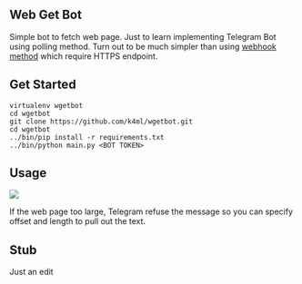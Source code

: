 ## Web Get Bot
Simple bot to fetch web page. Just to learn implementing Telegram Bot using polling
method. Turn out to be much simpler than using [webhook method][1] which require HTTPS endpoint.

## Get Started

```
virtualenv wgetbot
cd wgetbot
git clone https://github.com/k4ml/wgetbot.git
cd wgetbot
../bin/pip install -r requirements.txt
../bin/python main.py <BOT TOKEN>
```

## Usage

<img src="http://i.imgur.com/8e7e1g8.png"></img>

If the web page too large, Telegram refuse the message so you can specify
offset and length to pull out the text.

[1]:https://gist.github.com/k4ml/04867dc17389a1cfba45

## Stub

Just an edit
